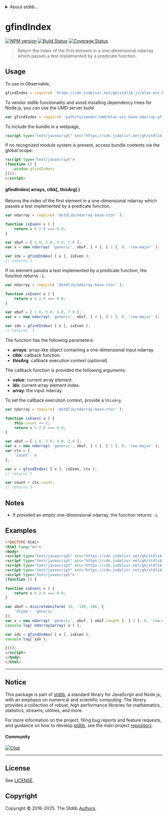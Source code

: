 <!--

@license Apache-2.0

Copyright (c) 2025 The Stdlib Authors.

Licensed under the Apache License, Version 2.0 (the "License");
you may not use this file except in compliance with the License.
You may obtain a copy of the License at

   http://www.apache.org/licenses/LICENSE-2.0

Unless required by applicable law or agreed to in writing, software
distributed under the License is distributed on an "AS IS" BASIS,
WITHOUT WARRANTIES OR CONDITIONS OF ANY KIND, either express or implied.
See the License for the specific language governing permissions and
limitations under the License.

-->


<details>
  <summary>
    About stdlib...
  </summary>
  <p>We believe in a future in which the web is a preferred environment for numerical computation. To help realize this future, we've built stdlib. stdlib is a standard library, with an emphasis on numerical and scientific computation, written in JavaScript (and C) for execution in browsers and in Node.js.</p>
  <p>The library is fully decomposable, being architected in such a way that you can swap out and mix and match APIs and functionality to cater to your exact preferences and use cases.</p>
  <p>When you use stdlib, you can be absolutely certain that you are using the most thorough, rigorous, well-written, studied, documented, tested, measured, and high-quality code out there.</p>
  <p>To join us in bringing numerical computing to the web, get started by checking us out on <a href="https://github.com/stdlib-js/stdlib">GitHub</a>, and please consider <a href="https://opencollective.com/stdlib">financially supporting stdlib</a>. We greatly appreciate your continued support!</p>
</details>

# gfindIndex

[![NPM version][npm-image]][npm-url] [![Build Status][test-image]][test-url] [![Coverage Status][coverage-image]][coverage-url] <!-- [![dependencies][dependencies-image]][dependencies-url] -->

> Return the index of the first element in a one-dimensional ndarray which passes a test implemented by a predicate function.

<section class="intro">

</section>

<!-- /.intro -->



<section class="usage">

## Usage

To use in Observable,

```javascript
gfindIndex = require( 'https://cdn.jsdelivr.net/gh/stdlib-js/blas-ext-base-ndarray-gfind-index@umd/browser.js' )
```

To vendor stdlib functionality and avoid installing dependency trees for Node.js, you can use the UMD server build:

```javascript
var gfindIndex = require( 'path/to/vendor/umd/blas-ext-base-ndarray-gfind-index/index.js' )
```

To include the bundle in a webpage,

```html
<script type="text/javascript" src="https://cdn.jsdelivr.net/gh/stdlib-js/blas-ext-base-ndarray-gfind-index@umd/browser.js"></script>
```

If no recognized module system is present, access bundle contents via the global scope:

```html
<script type="text/javascript">
(function () {
    window.gfindIndex;
})();
</script>
```

#### gfindIndex( arrays, clbk\[, thisArg] )

Returns the index of the first element in a one-dimensional ndarray which passes a test implemented by a predicate function.

```javascript
var ndarray = require( '@stdlib/ndarray-base-ctor' );

function isEven( v ) {
    return v % 2.0 === 0.0;
}

var xbuf = [ 1.0, 3.0, 4.0, 2.0 ];
var x = new ndarray( 'generic', xbuf, [ 4 ], [ 1 ], 0, 'row-major' );

var idx = gfindIndex( [ x ], isEven );
// returns 2
```

If no element passes a test implemented by a predicate function, the function returns `-1`.

```javascript
var ndarray = require( '@stdlib/ndarray-base-ctor' );

function isEven( v ) {
    return v % 2.0 === 0.0;
}

var xbuf = [ 1.0, 3.0, 5.0, 7.0 ];
var x = new ndarray( 'generic', xbuf, [ 4 ], [ 1 ], 0, 'row-major' );

var idx = gfindIndex( [ x ], isEven );
// returns -1
```

The function has the following parameters:

-   **arrays**: array-like object containing a one-dimensional input ndarray.
-   **clbk**: callback function.
-   **thisArg**: callback execution context (_optional_).

The callback function is provided the following arguments:

-   **value**: current array element.
-   **idx**: current array element index.
-   **array**: the input ndarray.

To set the callback execution context, provide a `thisArg`.

```javascript
var ndarray = require( '@stdlib/ndarray-base-ctor' );

function isEven( v ) {
    this.count += 1;
    return v % 2.0 === 0.0;
}

var xbuf = [ 1.0, 3.0, 4.0, 2.0 ];
var x = new ndarray( 'generic', xbuf, [ 4 ], [ 1 ], 0, 'row-major' );
var ctx = {
    'count': 0
};

var v = gfindIndex( [ x ], isEven, ctx );
// returns 2

var count = ctx.count;
// returns 3
```

</section>

<!-- /.usage -->

<section class="notes">

## Notes

-   If provided an empty one-dimensional ndarray, the function returns `-1`.

</section>

<!-- /.notes -->

<section class="examples">

## Examples

<!-- eslint no-undef: "error" -->

```html
<!DOCTYPE html>
<html lang="en">
<body>
<script type="text/javascript" src="https://cdn.jsdelivr.net/gh/stdlib-js/random-array-discrete-uniform@umd/browser.js"></script>
<script type="text/javascript" src="https://cdn.jsdelivr.net/gh/stdlib-js/ndarray-base-ctor@umd/browser.js"></script>
<script type="text/javascript" src="https://cdn.jsdelivr.net/gh/stdlib-js/ndarray-to-array@umd/browser.js"></script>
<script type="text/javascript" src="https://cdn.jsdelivr.net/gh/stdlib-js/blas-ext-base-ndarray-gfind-index@umd/browser.js"></script>
<script type="text/javascript">
(function () {

function isEven( v ) {
    return v % 2.0 === 0.0;
}

var xbuf = discreteUniform( 10, -100, 100, {
    'dtype': 'generic'
});
var x = new ndarray( 'generic', xbuf, [ xbuf.length ], [ 1 ], 0, 'row-major' );
console.log( ndarray2array( x ) );

var idx = gfindIndex( [ x ], isEven );
console.log( idx );

})();
</script>
</body>
</html>
```

</section>

<!-- /.examples -->

<!-- Section for related `stdlib` packages. Do not manually edit this section, as it is automatically populated. -->

<section class="related">

</section>

<!-- /.related -->

<!-- Section for all links. Make sure to keep an empty line after the `section` element and another before the `/section` close. -->


<section class="main-repo" >

* * *

## Notice

This package is part of [stdlib][stdlib], a standard library for JavaScript and Node.js, with an emphasis on numerical and scientific computing. The library provides a collection of robust, high performance libraries for mathematics, statistics, streams, utilities, and more.

For more information on the project, filing bug reports and feature requests, and guidance on how to develop [stdlib][stdlib], see the main project [repository][stdlib].

#### Community

[![Chat][chat-image]][chat-url]

---

## License

See [LICENSE][stdlib-license].


## Copyright

Copyright &copy; 2016-2025. The Stdlib [Authors][stdlib-authors].

</section>

<!-- /.stdlib -->

<!-- Section for all links. Make sure to keep an empty line after the `section` element and another before the `/section` close. -->

<section class="links">

[npm-image]: http://img.shields.io/npm/v/@stdlib/blas-ext-base-ndarray-gfind-index.svg
[npm-url]: https://npmjs.org/package/@stdlib/blas-ext-base-ndarray-gfind-index

[test-image]: https://github.com/stdlib-js/blas-ext-base-ndarray-gfind-index/actions/workflows/test.yml/badge.svg?branch=main
[test-url]: https://github.com/stdlib-js/blas-ext-base-ndarray-gfind-index/actions/workflows/test.yml?query=branch:main

[coverage-image]: https://img.shields.io/codecov/c/github/stdlib-js/blas-ext-base-ndarray-gfind-index/main.svg
[coverage-url]: https://codecov.io/github/stdlib-js/blas-ext-base-ndarray-gfind-index?branch=main

<!--

[dependencies-image]: https://img.shields.io/david/stdlib-js/blas-ext-base-ndarray-gfind-index.svg
[dependencies-url]: https://david-dm.org/stdlib-js/blas-ext-base-ndarray-gfind-index/main

-->

[chat-image]: https://img.shields.io/gitter/room/stdlib-js/stdlib.svg
[chat-url]: https://app.gitter.im/#/room/#stdlib-js_stdlib:gitter.im

[stdlib]: https://github.com/stdlib-js/stdlib

[stdlib-authors]: https://github.com/stdlib-js/stdlib/graphs/contributors

[umd]: https://github.com/umdjs/umd
[es-module]: https://developer.mozilla.org/en-US/docs/Web/JavaScript/Guide/Modules

[deno-url]: https://github.com/stdlib-js/blas-ext-base-ndarray-gfind-index/tree/deno
[deno-readme]: https://github.com/stdlib-js/blas-ext-base-ndarray-gfind-index/blob/deno/README.md
[umd-url]: https://github.com/stdlib-js/blas-ext-base-ndarray-gfind-index/tree/umd
[umd-readme]: https://github.com/stdlib-js/blas-ext-base-ndarray-gfind-index/blob/umd/README.md
[esm-url]: https://github.com/stdlib-js/blas-ext-base-ndarray-gfind-index/tree/esm
[esm-readme]: https://github.com/stdlib-js/blas-ext-base-ndarray-gfind-index/blob/esm/README.md
[branches-url]: https://github.com/stdlib-js/blas-ext-base-ndarray-gfind-index/blob/main/branches.md

[stdlib-license]: https://raw.githubusercontent.com/stdlib-js/blas-ext-base-ndarray-gfind-index/main/LICENSE

</section>

<!-- /.links -->
